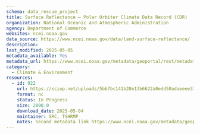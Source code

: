 ```yaml
---
schema: data_rescue_project 
title: Surface Reflectance – Polar Orbiter Climate Data Record (CDR)
organization: National Oceanic and Atmospheric Administration
agency: Department of Commerce
websites: ncei.noaa.gov
data_source: https://www.ncei.noaa.gov/data/land-surface-reflectance/
description: 
last_modified: 2025-05-05
metadata_available: Yes
metadata_url: https://www.ncei.noaa.gov/metadata/geoportal/rest/metadata/item/gov.noaa.ncdcC01557/html#
category:
  - Climate & Environment 
resources:
  - id: 922
    url: https://sciop.net/uploads/5bb7bc141b28e13b6622a0edd50adaeeee333ed7
    format: nc
    status: In Progress
    size: 2000.0
    download_date: 2025-05-04
    maintainer: SRC, TSHRMP
    notes: Second metadata link https://www.ncei.noaa.gov/metadata/geoportal/rest/metadata/item/gov.noaa.ncdcC01676/html# Alternate torrent location https://academictorrents.com/details/5bb7bc141b28e13b6622a0edd50adaeeee333ed7
---
```

